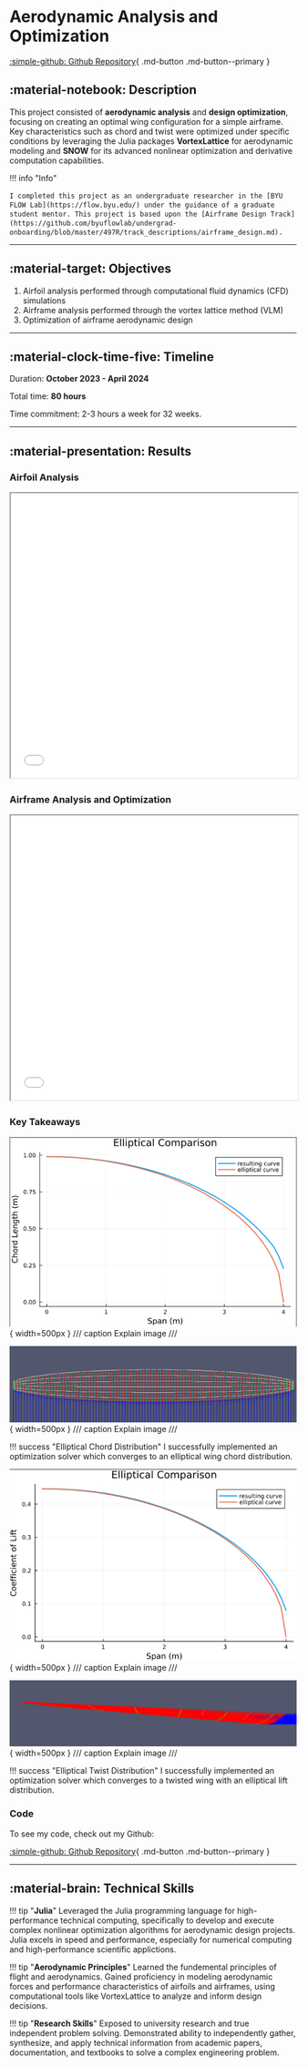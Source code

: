 # Aerodynamic Analysis and Optimization

[:simple-github: Github Repository](https://github.com/austin006/497R-Airframe-Design){ .md-button .md-button--primary }

## :material-notebook: Description

This project consisted of **aerodynamic analysis** and **design optimization**, focusing on creating an optimal wing configuration for a simple airframe. Key characteristics such as chord and twist were optimized under specific conditions by leveraging the Julia packages **VortexLattice** for aerodynamic modeling and **SNOW** for its advanced nonlinear optimization and derivative computation capabilities.

!!! info "Info"

    I completed this project as an undergraduate researcher in the [BYU FLOW Lab](https://flow.byu.edu/) under the guidance of a graduate student mentor. This project is based upon the [Airframe Design Track](https://github.com/byuflowlab/undergrad-onboarding/blob/master/497R/track_descriptions/airframe_design.md).

***

## :material-target: Objectives

1. Airfoil analysis performed through computational fluid dynamics (CFD) simulations
2. Airframe analysis performed through the vortex lattice method (VLM)
3. Optimization of airframe aerodynamic design

***

## :material-clock-time-five: Timeline

Duration: **October 2023 - April 2024**

Total time: **80 hours**

Time commitment: 2-3 hours a week for 32 weeks.

***

## :material-presentation: Results

### Airfoil Analysis

<iframe src="/project-portfolio/projects/2024/assets/aerodynamics/Project1.pdf" width="100%" height="500px"></iframe>

### Airframe Analysis and Optimization

<iframe src="/project-portfolio/projects/2024/assets/aerodynamics/Project3.pdf" width="100%" height="500px"></iframe>

### Key Takeaways

![](assets/aerodynamics/FLOW1.png){ width=500px }
/// caption
Explain image
///

![](assets/aerodynamics/FLOW2.png){ width=500px }
/// caption
Explain image
///

!!! success "Elliptical Chord Distribution"
    I successfully implemented an optimization solver which converges to an elliptical wing chord distribution.

![](assets/aerodynamics/FLOW3.png){ width=500px }
/// caption
Explain image
///

![](assets/aerodynamics/FLOW4.png){ width=500px }
/// caption
Explain image
///

!!! success "Elliptical Twist Distribution"
    I successfully implemented an optimization solver which converges to a twisted wing with an elliptical lift distribution.

### Code

To see my code, check out my Github:

[:simple-github: Github Repository](https://github.com/austin006/497R-Airframe-Design){ .md-button .md-button--primary }

***

## :material-brain: Technical Skills

!!! tip "**Julia**"
    Leveraged the Julia programming language for high-performance technical computing, specifically to develop and execute complex nonlinear optimization algorithms for aerodynamic design projects. Julia excels in speed and performance, especially for numerical computing and high-performance scientific applictions.

!!! tip "**Aerodynamic Principles**"
    Learned the fundemental principles of flight and aerodynamics. Gained proficiency in modeling aerodynamic forces and performance characteristics of airfoils and airframes, using computational tools like VortexLattice to analyze and inform design decisions.

!!! tip "**Research Skills**"
    Exposed to university research and true independent problem solving. Demonstrated ability to independently gather, synthesize, and apply technical information from academic papers, documentation, and textbooks to solve a complex engineering problem.